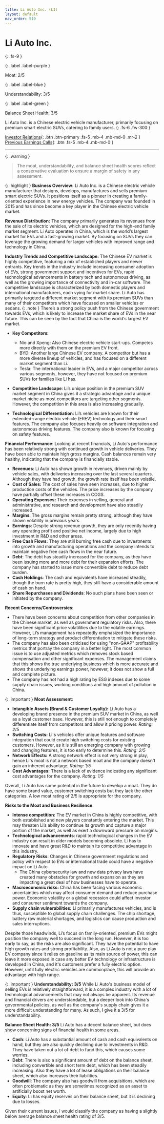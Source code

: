 ```yaml
---
title: Li Auto Inc. (LI)
layout: default
nav_order: 519
---
```


# Li Auto Inc.
{: .fs-9 }

{: .label .label-purple }

Moat: 2/5

{: .label .label-blue }

Understandability: 3/5

{: .label .label-green }

Balance Sheet Health: 3/5

Li Auto Inc. is a Chinese electric vehicle manufacturer, primarily focusing on premium smart electric SUVs, catering to family users.
{: .fs-6 .fw-300 }

[Investor Relations](https://www.google.com/search?q=LI+investor+relations){: .btn .btn-primary .fs-5 .mb-4 .mb-md-0 .mr-2 }
[Previous Earnings Calls](https://discountingcashflows.com/company/LI/transcripts/){: .btn .fs-5 .mb-4 .mb-md-0 }

---

{: .warning }
>The moat, understandability, and balance sheet health scores reflect a conservative evaluation to ensure a margin of safety in any assessment.



{: .highlight }
**Business Overview:**
Li Auto Inc. is a Chinese electric vehicle manufacturer that designs, develops, manufactures and sells premium smart electric SUVs. It positions itself as a pioneer in creating a family-oriented experience in new energy vehicles. The company was founded in 2015 and has since become a key player in the Chinese electric vehicle market.

**Revenue Distribution:**
The company primarily generates its revenues from the sale of its electric vehicles, which are designed for the high-end family market segment. Li Auto operates in China, which is the world’s largest market for EVs and a fast-growing market. By focusing on SUVs they can leverage the growing demand for larger vehicles with improved range and technology in China.

**Industry Trends and Competitive Landscape:**
The Chinese EV market is highly competitive, featuring a mix of established players and newer entrants. Key trends in the industry include increasing consumer adoption of EVs, strong government support and incentives for EVs, rapid technological advancements in battery tech and autonomous driving, as well as the growing importance of connectivity and in-car software. The competitive landscape is characterized by both domestic players and international manufacturers, each vying for market share. Li Auto has primarily targeted a different market segment with its premium SUVs than many of their competitors which have focused on smaller vehicles or sedans.
{: .note }
There’s a strong policy push from the Chinese government towards EVs, which is likely to increase the market share of EVs in the near future. This can be seen by the fact that China is the world's largest EV market.
*   **Key Competitors**: 
      *   Nio and Xpeng: Also Chinese electric vehicle start-ups. Competes more directly with them on the premium EV front. 
      *   BYD: Another large Chinese EV company. A competitor but has a more diverse lineup of vehicles, and has focused on a different market segment than Li. 
      *   Tesla: The international leader in EVs, and a major competitor across various segments, however, they have not focused on premium SUVs for families like Li has.
*    **Competitive Landscape**: Li’s unique position in the premium SUV market segment in China gives it a strategic advantage and a unique market niche as most competitors are targeting other segments. However, the competition in this area is also increasing gradually.
  
   
   *   **Technological Differentiation**: Li’s vehicles are known for their extended-range electric vehicle (EREV) technology and their smart features. The company also focuses heavily on software integration and autonomous driving features. The company also is known for focusing on safety features.

**Financial Performance**:
Looking at recent financials, Li Auto's performance has been relatively strong with continued growth in vehicle deliveries. They have been able to maintain high gross margins. Cash balances remain very healthy, indicating that the company is financially stable.

*   **Revenues**: Li Auto has shown growth in revenues, driven mainly by vehicle sales, with deliveries increasing over the last several quarters. Although they have had growth, the growth rate itself has been volatile.
*  **Cost of Sales:** The cost of sales have seen increases, due to higher production costs of the vehicles. The price increases by the company have partially offset these increases in COGS.
*  **Operating Expenses:** Their expenses in selling, general and administrative, and research and development have also steadily increased.
*   **Margins**:  The gross margins remain pretty strong, although they have shown volatility in previous years.
*  **Earnings**: Despite strong revenue growth, they are only recently having any operating profit and positive net income, largely due to high investment in R&D and other areas.
*  **Free Cash Flows:** They are still burning free cash due to investments into growth and manufacturing operations and the company intends to maintain negative free cash flows in the near future.
*  **Debt**: The debt has steadily increased for the company, as they have been issuing more and more debt for their expansion efforts. The company has started to issue more convertible debt to reduce debt burden.
*  **Cash Holdings**: The cash and equivalents have increased steadily, though the burn rate is pretty high, they still have a considerable amount of cash on hand.
*   **Share Repurchases and Dividends**: No such plans have been seen or initiated by the company.

   

**Recent Concerns/Controversies**:
* There have been concerns about competition from other companies in the Chinese market, as well as government regulatory risks. Also, there have been significant price volatilities due to the volatile earnings. However, Li’s management has repeatedly emphasized the importance of long-term strategy and product differentiation to mitigate these risks.
* The company has also been criticised for using "non-GAAP" profitability metrics that portray the company in a better light. The most common issue is to use adjusted metrics which removes stock based compensation and other significant expenses. The management claims that this shows the true underlying business which is more accurate and shows the underlying earnings power, however, it does not show a full and complete picture.
* The company has not had a high rating by ESG indexes due to some supply chain issues, working conditions and high amount of pollution in China.

{: .important }
**Moat Assessment**:
* **Intangible Assets (Brand & Customer Loyalty):** Li Auto has a developing brand presence in the premium SUV market in China, as well as a loyal customer base. However, this is still not enough to completely differentiate itself from competitors and allow it pricing power. *Rating: 2/5*
*   **Switching Costs:** Li's vehicles offer unique features and software integration that could create high switching costs for existing customers. However, as it is still an emerging company with growing and changing features, it is too early to determine this. *Rating: 2/5*
*  **Network Effects:** A strong network effect is not very strong in play, hence Li's moat is not a network based moat and the company doesn't gain an inherent advantage. *Rating: 1/5*
*   **Cost Advantages:** There is a lack of evidence indicating any significant cost advantages for the company. *Rating: 1/5*

Overall, Li Auto has some potential in the future to develop a moat. They do have some brand value, customer switching costs but they lack the other categories. A low moat rating of 2/5 is appropriate for the company.

**Risks to the Moat and Business Resilience**:
*   **Intense competition:** The EV market in China is highly competitive, with both established and new players constantly entering the market. This may threaten Li’s ability to continue its growth and capture a major portion of the market, as well as exert a downward pressure on margins.
*   **Technological advancements**: rapid technological changes in the EV industry can result in older models becoming obsolete. Li has to innovate and have great R&D to maintain its competitive advantage in this industry.
*   **Regulatory Risks**: Changes in Chinese government regulations and policy with respect to EVs or international trade could have a negative impact on Li Auto. 
    * The China cybersecurity law and new data privacy laws have created many obstacles for growth and expansion as they are impacting a great deal of how businesses have to operate.
*   **Macroeconomic risks:** China has been facing various economic uncertainties which may affect consumer demand and reduce purchase power. Economic volatility or a global recession could affect investor and consumer sentiment towards the company.
*    **Supply chain vulnerabilities:** Li primarily manufactures vehicles, and is thus, susceptible to global supply chain challenges. The chip shortage, battery raw material shortages, and logistics can cause production and sales interruptions.

Despite those headwinds, Li’s focus on family-oriented, premium EVs might position the company well to succeed in the long run. However, it is too early to say, as the risks are also significant. They have the potential to have high growth rates and strong profitability.
Also, as Li Auto is not a pure play EV company since it relies on gasoline as its main source of power, this can leave it more exposed in case any better EV technology or infrastructure is developed in China, and it's customers prefer a fully electric option. However, until fully electric vehicles are commonplace, this will provide an advantage with high range.

{: .important }
**Understandability: 3/5**
While Li Auto's business model of selling EVs is relatively straightforward, it is a complex industry with a lot of technological advancements that may not always be apparent. Its revenue and financial drivers are understandable, but a deeper look into China's governmental policies, as well as the company's supply chain gives it a more difficult understanding for many. As such, I give it a 3/5 for understandability.

**Balance Sheet Health: 3/5**
Li Auto has a decent balance sheet, but does show concerning signs of financial health in some areas. 

*   **Cash**: Li Auto has a substantial amount of cash and cash equivalents on hand, but they are also quickly declining due to investments in R&D. They have taken out a lot of debt to fund this, which causes some worries.
*   **Debt**: There is also a significant amount of debt on the balance sheet, including convertible and short term debt, which has been steadily increasing. Also they have a lot of lease obligations on their balance sheet, which also increases their liabilities.
*   **Goodwill**: The company also has goodwill from acquisitions, which are often problematic as they are sometimes recognized as an asset to artificially boost net worth.
*   **Equity**: Li has equity reserves on their balance sheet, but it is declining due to losses.

Given their current issues, I would classify the company as having a slightly below average balance sheet health rating of 3/5.

